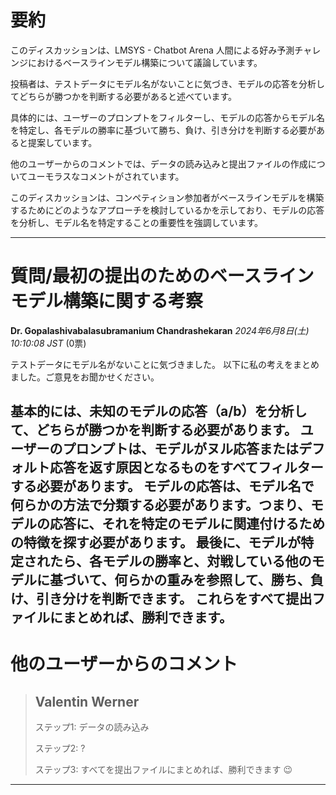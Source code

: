 # 要約 
このディスカッションは、LMSYS - Chatbot Arena 人間による好み予測チャレンジにおけるベースラインモデル構築について議論しています。

投稿者は、テストデータにモデル名がないことに気づき、モデルの応答を分析してどちらが勝つかを判断する必要があると述べています。

具体的には、ユーザーのプロンプトをフィルターし、モデルの応答からモデル名を特定し、各モデルの勝率に基づいて勝ち、負け、引き分けを判断する必要があると提案しています。

他のユーザーからのコメントでは、データの読み込みと提出ファイルの作成についてユーモラスなコメントがされています。

このディスカッションは、コンペティション参加者がベースラインモデルを構築するためにどのようなアプローチを検討しているかを示しており、モデルの応答を分析し、モデル名を特定することの重要性を強調しています。


---
# 質問/最初の提出のためのベースラインモデル構築に関する考察
**Dr. Gopalashivabalasubramanium Chandrashekaran** *2024年6月8日(土) 10:10:08 JST* (0票)

テストデータにモデル名がないことに気づきました。
以下に私の考えをまとめました。ご意見をお聞かせください。

基本的には、未知のモデルの応答（a/b）を分析して、どちらが勝つかを判断する必要があります。
ユーザーのプロンプトは、モデルがヌル応答またはデフォルト応答を返す原因となるものをすべてフィルターする必要があります。
モデルの応答は、モデル名で何らかの方法で分類する必要があります。つまり、モデルの応答に、それを特定のモデルに関連付けるための特徴を探す必要があります。
最後に、モデルが特定されたら、各モデルの勝率と、対戦している他のモデルに基づいて、何らかの重みを参照して、勝ち、負け、引き分けを判断できます。
これらをすべて提出ファイルにまとめれば、勝利できます。
---
# 他のユーザーからのコメント
> ## Valentin Werner
> 
> ステップ1: データの読み込み
> 
> ステップ2: ?
> 
> ステップ3: すべてを提出ファイルにまとめれば、勝利できます 😉
> 
> 
> 
--- 

